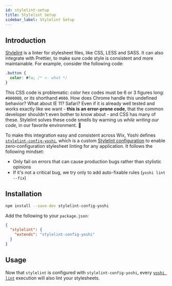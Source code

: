 ```yaml
---
id: stylelint-setup
title: Stylelint Setup
sidebar_label: Stylelint Setup
---
```


## Introduction

[Stylelint](https://stylelint.io) is a linter for stylesheet files, like CSS, LESS and SASS. It can also integrate with Prettier, to make sure code style is consistent and more maintainable. For example, consider the following code:

```css
.button {
  color: #fa; /* <- what */
}
```

This CSS code is problematic: color hex codes must be 6 or 3 figures long: `#000000`, or its shorthand `#000`.
How does Chrome handle this undefined behavior? What about IE 11? Safari? Even if it is already well tested and works exactly like we want - **this is an error-prone code**, that the common developer shouldn't even bother to know about - and CSS has many of these.
Stylelint solves these code smells by warning us _while writing our code_, in our favorite environment. :clap:

To make this integration easy and consistent across Wix, Yoshi defines [`stylelint-config-yoshi`](https://github.com/wix/yoshi/tree/master/packages/stylelint-config-yoshi), which is a custom [Stylelint configuration](https://stylelint.io/user-guide/configuration/) to enable zero-configuration stylesheet linting for any application. It follows the following mindset:

- Only fail on errors that can cause production bugs rather than stylistic opinions
- If it's not a critical bug, we try only to add auto-fixable rules (`yoshi lint --fix`)

## Installation

```bash
npm install --save-dev stylelint-config-yoshi
```

Add the following to your `package.json`:

```json
{
  "stylelint": {
    "extends": "stylelint-config-yoshi"
  }
}
```

## Usage

Now that `stylelint` is configured with `stylelint-config-yoshi`, every [`yoshi lint`](api/cli.md#lint) execution will also lint your stylesheets.
